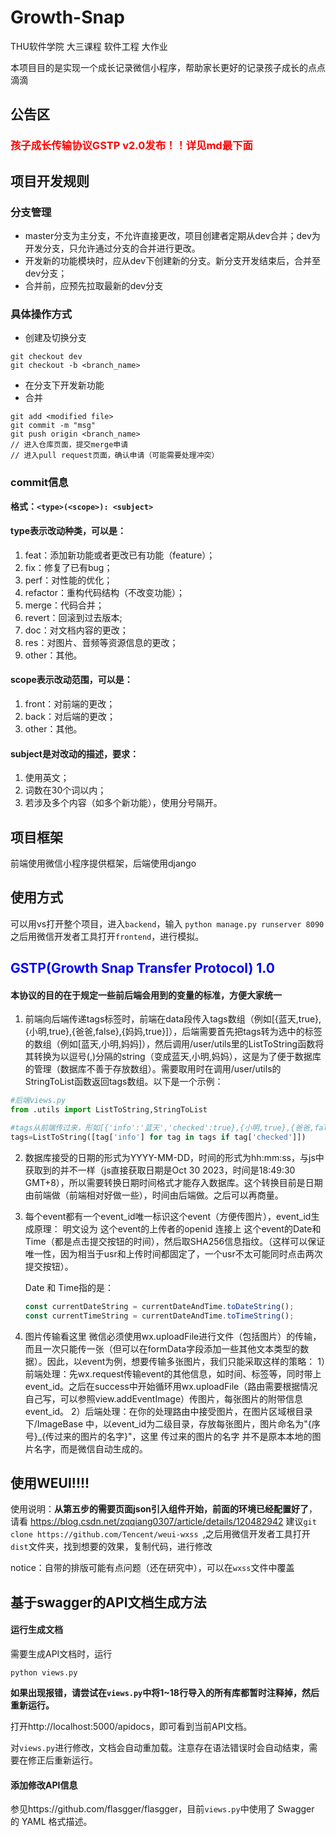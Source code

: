 # Growth-Snap
THU软件学院 大三课程 软件工程 大作业

本项目目的是实现一个成长记录微信小程序，帮助家长更好的记录孩子成长的点点滴滴

## 公告区
### <span style="color:red;">孩子成长传输协议GSTP v2.0发布！！详见md最下面</span>


## 项目开发规则
### 分支管理
- master分支为主分支，不允许直接更改，项目创建者定期从dev合并；dev为开发分支，只允许通过分支的合并进行更改。
- 开发新的功能模块时，应从dev下创建新的分支。新分支开发结束后，合并至dev分支；
- 合并前，应预先拉取最新的dev分支

### 具体操作方式
- 创建及切换分支
```
git checkout dev
git checkout -b <branch_name>
```
- 在分支下开发新功能
- 合并
```
git add <modified file>
git commit -m "msg"
git push origin <branch_name>
// 进入仓库页面，提交merge申请
// 进入pull request页面，确认申请（可能需要处理冲突）
```

### commit信息
**格式：`<type>(<scope>): <subject>`**

#### type表示改动种类，可以是：
1. feat：添加新功能或者更改已有功能（feature）；
2. fix：修复了已有bug；
3. perf：对性能的优化；
4. refactor：重构代码结构（不改变功能）；
5. merge：代码合并；
6. revert：回滚到过去版本;
7. doc：对文档内容的更改；
8. res：对图片、音频等资源信息的更改；
9. other：其他。

#### scope表示改动范围，可以是：
1. front：对前端的更改；
2. back：对后端的更改；
3. other：其他。

#### subject是对改动的描述，要求：
1. 使用英文；
2. 词数在30个词以内；
3. 若涉及多个内容（如多个新功能），使用分号隔开。

## 项目框架
前端使用微信小程序提供框架，后端使用django

## 使用方式
可以用vs打开整个项目，进入```backend```，输入
```python manage.py runserver 8090```
之后用微信开发者工具打开```frontend```，进行模拟。

## <span style="color:blue;">GSTP(Growth Snap Transfer Protocol) 1.0</span>
#### 本协议的目的在于规定一些前后端会用到的变量的标准，方便大家统一
1. 前端向后端传递tags标签时，前端在data段传入tags数组（例如[{蓝天,true},{小明,true},{爸爸,false},{妈妈,true}]），后端需要首先把tags转为选中的标签的数组（例如[蓝天,小明,妈妈]），然后调用/user/utils里的ListToString函数将其转换为以逗号(,)分隔的string（变成蓝天,小明,妈妈），这是为了便于数据库的管理（数据库不善于存放数组）。需要取用时在调用/user/utils的StringToList函数返回tags数组。以下是一个示例：
```python
#后端views.py
from .utils import ListToString,StringToList

#tags从前端传过来，形如[{'info':'蓝天','checked':true},{小明,true},{爸爸,false},{妈妈,true}]
tags=ListToString([tag['info'] for tag in tags if tag['checked']])
```

2. 数据库接受的日期的形式为YYYY-MM-DD，时间的形式为hh:mm:ss，与js中获取到的并不一样（js直接获取日期是Oct 30 2023，时间是18:49:30 GMT+8），所以需要转换日期时间格式才能存入数据库。这个转换目前是日期由前端做（前端相对好做一些），时间由后端做。之后可以再商量。

3. 每个event都有一个event_id唯一标识这个event（方便传图片），event_id生成原理：
	明文设为 这个event的上传者的openid 连接上 这个event的Date和Time（都是点击提交按钮的时间），然后取SHA256信息指纹。（这样可以保证唯一性，因为相当于usr和上传时间都固定了，一个usr不太可能同时点击两次提交按钮）。

	Date 和 Time指的是：

	```javascript
	const currentDateString = currentDateAndTime.toDateString();
	const currentTimeString = currentDateAndTime.toTimeString();
	```

4. 图片传输看这里
	   微信必须使用wx.uploadFile进行文件（包括图片）的传输，而且一次只能传一张（但可以在formData字段添加一些其他文本类型的数据）。因此，以event为例，想要传输多张图片，我们只能采取这样的策略：
	   1）前端处理：先wx.request传输event的其他信息，如时间、标签等，同时带上event_id。之后在success中开始循环用wx.uploadFile（路由需要根据情况自己写，可以参照view.addEventImage）传图片，每张图片的附带信息event_id。
	   2）后端处理：在你的处理路由中接受图片，在图片区域根目录下/ImageBase 中，以event_id为二级目录，存放每张图片，图片命名为"{序号}_{传过来的图片的名字}"，这里 传过来的图片的名字 并不是原本本地的图片名字，而是微信自动生成的。



## 使用WEUI!!!!

使用说明：**从第五步的需要页面json引入组件开始，前面的环境已经配置好了**，请看 https://blog.csdn.net/zqqiang0307/article/details/120482942
建议```git clone https://github.com/Tencent/weui-wxss ```,之后用微信开发者工具打开```dist```文件夹，找到想要的效果，复制代码，进行修改

notice：自带的排版可能有点问题（还在研究中），可以在```wxss```文件中覆盖

## 基于swagger的API文档生成方法

#### 运行生成文档

需要生成API文档时，运行

```
python views.py
```

**如果出现报错，请尝试在`views.py`中将1~18行导入的所有库都暂时注释掉，然后重新运行。**

打开http://localhost:5000/apidocs，即可看到当前API文档。

对`views.py`进行修改，文档会自动重加载。注意存在语法错误时会自动结束，需要在修正后重新运行。

#### 添加修改API信息

参见https://github.com/flasgger/flasgger，目前`views.py`中使用了 Swagger 的 YAML 格式描述。
